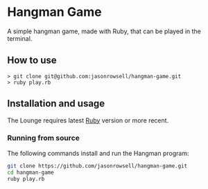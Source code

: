 # Hangman Game

A simple hangman game, made with Ruby, that can be played in the terminal.

## How to use

```shell
> git clone git@github.com:jasonrowsell/hangman-game.git
> ruby play.rb
```

## Installation and usage

The Lounge requires latest [Ruby](https://www.ruby-lang.org/en/downloads/) version or more recent.

### Running from source

The following commands install and run the Hangman program:

```sh
git clone https://github.com/jasonrowsell/hangman-game.git
cd hangman-game
ruby play.rb
```

